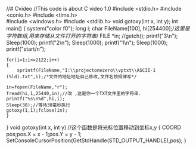 //# Cvideo
//This code is about C video 1.0
#include <stdio.h> 
#include <conio.h> 
#include <time.h>  
#include <windows.h> 
#include <stdlib.h> 
void gotoxy(int x, int y); 
int main()
{
	system("color f0");
    long i;
	char FileName[100], hi[254400];/*这里是字符数组,用来存储从文件打开的字符串*/
	FILE *in;
	//getch(); 
    printf("3\n");
    Sleep(1000);
    printf("2\n");
    Sleep(1000);
    printf("1\n");
    Sleep(1000);
    printf("start/n");
    
    
	for(i=1;i<=2122;i++)
	{
		sprintf(FileName,"I:\\projectonezero\\vptxt\\ASCII-1 (%ld).txt",i);/*文件的地址地址自己修改,文件名按规律写*/
        
	in=fopen(FileName,"r");
	fread(hi,1,25440,in);//改 ,这是你一个TXT文件里的字符串. 
	printf("%s\n%d",hi,i);
	Sleep(38);//等待38毫秒执行
	gotoxy(1,1);fclose(in); 
	}
} 
void gotoxy(int x, int y) //这个函数是将光标位置移动到坐标x,y 
	{
		COORD pos;pos.X = x - 1;pos.Y = y - 1;
        SetConsoleCursorPosition(GetStdHandle(STD_OUTPUT_HANDLE),pos);
	}
